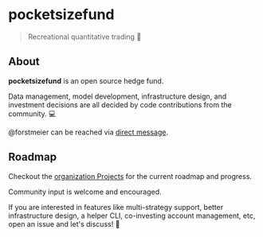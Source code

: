 # pocketsizefund 

> Recreational quantitative trading 🍊

## About

**pocketsizefund** is an open source hedge fund.

Data management, model development, infrastructure design, and investment decisions are all decided by code contributions from the community. 💻

@forstmeier can be reached via [direct message](https://twitter.com/messages/compose?recipient_id=168005768).

## Roadmap

Checkout the [organization Projects](https://github.com/orgs/pocketsizefund/projects) for the current roadmap and progress.

Community input is welcome and encouraged.

If you are interested in features like multi-strategy support, better infrastructure design, a helper CLI, co-investing account management, etc, open an issue and let's discuss! 🚀


